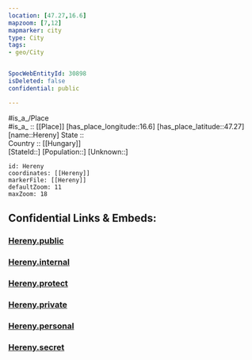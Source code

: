 ```yaml
---
location: [47.27,16.6] 
mapzoom: [7,12] 
mapmarker: city 
type: City
tags:
- geo/City


SpocWebEntityId: 30898
isDeleted: false
confidential: public

---
```

#is_a_/Place  
#is_a_ :: [[Place]] 
[has_place_longitude::16.6] 
[has_place_latitude::47.27] 
[name::Hereny] 
State ::  
Country :: [[Hungary]]  
[StateId::] 
[Population::] 
[Unknown::] 


```leaflet
id: Hereny
coordinates: [[Hereny]] 
markerFile: [[Hereny]] 
defaultZoom: 11 
maxZoom: 18
```


## Confidential Links & Embeds: 

### [Hereny.public](/_public/\Earth\Continent\Europe\Europe~East\Hungary\Counties~Hungary\Vas\counties~Vas\Szombathely\CityHereny.public.md) 

### [Hereny.internal](/_internal/\Earth\Continent\Europe\Europe~East\Hungary\Counties~Hungary\Vas\counties~Vas\Szombathely\CityHereny.internal.md) 

### [Hereny.protect](/_protect/\Earth\Continent\Europe\Europe~East\Hungary\Counties~Hungary\Vas\counties~Vas\Szombathely\CityHereny.protect.md) 

### [Hereny.private](/_private/\Earth\Continent\Europe\Europe~East\Hungary\Counties~Hungary\Vas\counties~Vas\Szombathely\CityHereny.private.md) 

### [Hereny.personal](/_personal/\Earth\Continent\Europe\Europe~East\Hungary\Counties~Hungary\Vas\counties~Vas\Szombathely\CityHereny.personal.md) 

### [Hereny.secret](/_secret/\Earth\Continent\Europe\Europe~East\Hungary\Counties~Hungary\Vas\counties~Vas\Szombathely\CityHereny.secret.md)

